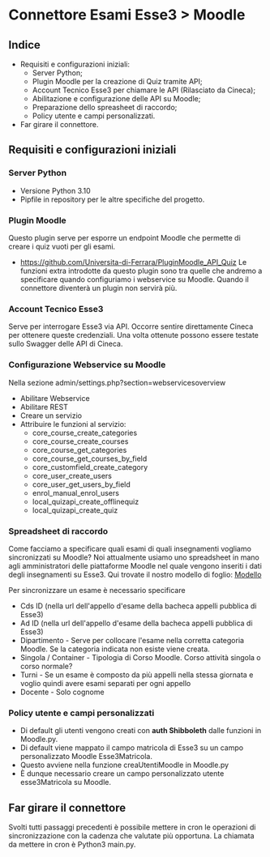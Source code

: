 # Connettore Esami Esse3 > Moodle

## Indice
* Requisiti e configurazioni iniziali:
  * Server Python;
  * Plugin Moodle per la creazione di Quiz tramite API;
  * Account Tecnico Esse3 per chiamare le API (Rilasciato da Cineca);
  * Abilitazione e configurazione delle API su Moodle;
  * Preparazione dello spreasheet di raccordo;
  * Policy utente e campi personalizzati.
* Far girare il connettore.

## Requisiti e configurazioni iniziali

### Server Python
* Versione Python 3.10
* Pipfile in repository per le altre specifiche del progetto.

### Plugin Moodle
Questo plugin serve per esporre un endpoint Moodle che permette di creare i quiz vuoti per gli esami.
* https://github.com/Universita-di-Ferrara/PluginMoodle_API_Quiz
Le funzioni extra introdotte da questo plugin sono tra quelle che andremo a specificare quando configuriamo i webservice su Moodle.
Quando il connettore diventerà un plugin non servirà più.

### Account Tecnico Esse3
Serve per interrogare Esse3 via API. Occorre sentire direttamente Cineca per ottenere queste credenziali.
Una volta ottenute possono essere testate sullo Swagger delle API di Cineca.

### Configurazione Webservice su Moodle
Nella sezione admin/settings.php?section=webservicesoverview
* Abilitare Webservice
* Abilitare REST
* Creare un servizio
* Attribuire le funzioni al servizio: 
  * core_course_create_categories
  * core_course_create_courses
  * core_course_get_categories
  * core_course_get_courses_by_field
  * core_customfield_create_category
  * core_user_create_users
  * core_user_get_users_by_field
  * enrol_manual_enrol_users
  * local_quizapi_create_offlinequiz
  * local_quizapi_create_quiz

### Spreadsheet di raccordo

Come facciamo a specificare quali esami di quali insegnamenti vogliamo sincronizzati su Moodle?
Noi attualmente usiamo uno spreadsheet in mano agli amministratori delle piattaforme Moodle nel quale vengono inseriti
i dati degli insegnamenti su Esse3.
Qui trovate il nostro modello di foglio: [Modello](https://docs.google.com/spreadsheets/d/1EnFae5TMrcLrQ5bS8x__9CWxQk9s_v1mUzONxtZzCnU/edit?usp=sharing])

Per sincronizzare un esame è necessario specificare 
* Cds ID (nella url dell'appello d'esame della bacheca appelli pubblica di Esse3)
* Ad ID (nella url dell'appello d'esame della bacheca appelli pubblica di Esse3)
* Dipartimento - Serve per collocare l'esame nella corretta categoria Moodle. Se la categoria indicata non esiste viene creata.
* Singola / Container - Tipologia di Corso Moodle. Corso attività singola o corso normale?
* Turni - Se un esame è composto da più appelli nella stessa giornata e voglio quindi avere esami separati per ogni appello
* Docente - Solo cognome

### Policy utente e campi personalizzati
* Di default gli utenti vengono creati con **auth Shibboleth** dalle funzioni in Moodle.py.
* Di default viene mappato il campo matricola di Esse3 su un campo personalizzato Moodle Esse3Matricola.
 * Questo avviene nella funzione creaUtentiMoodle in Moodle.py
 * È dunque necessario creare un campo personalizzato utente esse3Matricola su Moodle. 


## Far girare il connettore
Svolti tutti passaggi precedenti è possibile mettere in cron le operazioni di sincronizzazione con la cadenza che valutate più opportuna.
La chiamata da mettere in cron è Python3 main.py.
